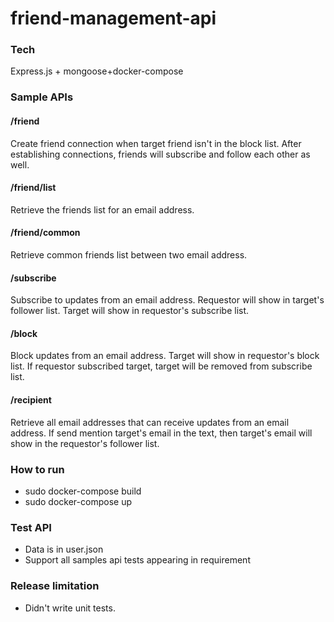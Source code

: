 
# friend-management-api

### Tech
Express.js + mongoose+docker-compose

### Sample APIs
#### /friend
Create friend connection when target friend isn't in the block list. After establishing connections, friends will subscribe and follow each other as well.
#### /friend/list
Retrieve the friends list for an email address.
#### /friend/common
Retrieve common friends list between two email address.
#### /subscribe
Subscribe to updates from an email address. Requestor will show in target's follower list. Target will show in requestor's subscribe list.
#### /block
Block updates from an email address. Target will show in requestor's block list.
If requestor subscribed target, target will be removed from subscribe list.
#### /recipient
Retrieve all email addresses that can receive updates from an email address. If send mention target's email in the text, then target's email will show in the requestor's follower list. 

### How to run
 - sudo docker-compose build
 - sudo docker-compose up
 
### Test API
- Data is in user.json
- Support all samples api tests appearing in requirement

### Release limitation
 - Didn't write unit tests.
